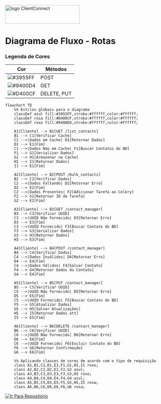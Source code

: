 <img width="240" height="60" alt="logo ClientConnect" src="https://github.com/user-attachments/assets/63be4e34-ebb8-4af7-97c6-f2d32767e5e3">

# Diagrama de Fluxo - Rotas

### Legenda de Cores

| Cor        | Métodos    |
|------------|-----------|
| ![#3955FF](https://via.placeholder.com/15/3955FF/000000?text=+) | POST  |
| ![#9400D4](https://via.placeholder.com/15/9400D4/000000?text=+) | GET |
| ![#D400CF](https://via.placeholder.com/15/D400CF/000000?text=+) | DELETE, PUT |


```mermaid
flowchart TD
    %% Estilos globais para o diagrama
    classDef azul fill:#3955FF,stroke:#ffffff,color:#ffffff;
    classDef rosa fill:#D400CF,stroke:#ffffff,color:#ffffff;
    classDef roxo fill:#9400D4,stroke:#ffffff,color:#ffffff;

    A1[Cliente] --> B1[GET /list_contacts]
    B1 --> C1[Verificar Cache]
    C1 -->|Dados em Cache| D1[Retornar Dados]
    D1 --> E1[Fim]
    C1 -->|Dados Não em Cache| F1[Buscar Contatos do BD]
    F1 --> G1[Serializar Dados]
    G1 --> H1[Armazenar no Cache]
    H1 --> I1[Retornar Dados]
    I1 --> E1[Fim]

    A2[Cliente] --> B2[POST /bulk_contacts]
    B2 --> C2[Verificar Dados]
    C2 -->|Dados Faltando| D2[Retornar Erro]
    D2 --> E2[Fim]
    C2 -->|Dados Presentes| F2[Adicionar Tarefa ao Celery]
    F2 --> G2[Retornar ID da Tarefa]
    G2 --> E2[Fim]

    A3[Cliente] --> B3[GET /contact_manager]
    B3 --> C3[Verificar UUID]
    C3 -->|UUID Não Fornecido| D3[Retornar Erro]
    D3 --> E3[Fim]
    C3 -->|UUID Fornecido| F3[Buscar Contato do BD]
    F3 --> G3[Serializar Dados]
    G3 --> H3[Retornar Dados]
    H3 --> E3[Fim]

    A4[Cliente] --> B4[POST /contact_manager]
    B4 --> C4[Verificar Dados]
    C4 -->|Dados Inválidos| D4[Retornar Erro]
    D4 --> E4[Fim]
    C4 -->|Dados Válidos| F4[Salvar Contato]
    F4 --> G4[Retornar Dados do Contato]
    G4 --> E4[Fim]

    A5[Cliente] --> B5[PUT /contact_manager]
    B5 --> C5[Verificar UUID]
    C5 -->|UUID Não Fornecido| D5[Retornar Erro]
    D5 --> E5[Fim]
    C5 -->|UUID Fornecido| F5[Buscar Contato do BD]
    F5 --> G5[Atualizar Dados]
    G5 --> H5[Salvar Atualizações]
    H5 --> I5[Retornar Dados att]
    I5 --> E5[Fim]

    A6[Cliente] --> B6[DELETE /contact_manager]
    B6 --> C6[Verificar UUID]
    C6 -->|UUID Não Fornecido| D6[Retornar Erro]
    D6 --> E6[Fim]
    C6 -->|UUID Fornecido| F6[Excluir Contato do BD]
    F6 --> G6[Retornar Confirmação]
    G6 --> E6[Fim]

    %% Aplicando classes de cores de acordo com o tipo de requisição
    class A1,B1,C1,D1,E1,F1,G1,H1,I1 roxo; 
    class A2,B2,C2,D2,E2,F2,G2 azul;
    class A3,B3,C3,D3,E3,F3,G3,H3 roxo; 
    class A4,B4,C4,D4,E4,F4,G4 azul; 
    class A5,B5,C5,D5,E5,F5,G5,H5,I5 rosa;
    class A6,B6,C6,D6,E6,F6,G6 rosa;
```
[![Ir Para Repositório](https://img.shields.io/badge/Ir_Para_Repositório-Informational?style=for-the-badge&logo=github&logoColor=white&color=9400D4)](/)
